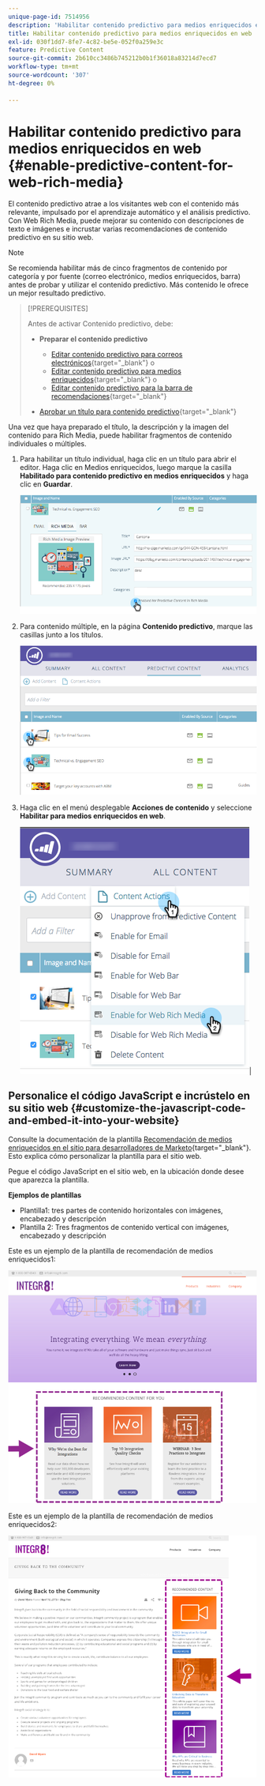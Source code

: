 ```yaml
---
unique-page-id: 7514956
description: 'Habilitar contenido predictivo para medios enriquecidos en web: documentos de Marketo, documentación del producto'
title: Habilitar contenido predictivo para medios enriquecidos en web
exl-id: 030f1dd7-8fe7-4c82-be5e-052f0a259e3c
feature: Predictive Content
source-git-commit: 2b610cc3486b745212b0b1f36018a83214d7ecd7
workflow-type: tm+mt
source-wordcount: '307'
ht-degree: 0%

---
```


# Habilitar contenido predictivo para medios enriquecidos en web {#enable-predictive-content-for-web-rich-media}

El contenido predictivo atrae a los visitantes web con el contenido más relevante, impulsado por el aprendizaje automático y el análisis predictivo. Con Web Rich Media, puede mejorar su contenido con descripciones de texto e imágenes e incrustar varias recomendaciones de contenido predictivo en su sitio web.

>[!NOTE]
>
>Se recomienda habilitar más de cinco fragmentos de contenido por categoría y por fuente (correo electrónico, medios enriquecidos, barra) antes de probar y utilizar el contenido predictivo. Más contenido le ofrece un mejor resultado predictivo.

>[!PREREQUISITES]
>
>Antes de activar Contenido predictivo, debe:
>
>* **Preparar el contenido predictivo**
>
>   * [Editar contenido predictivo para correos electrónicos](/help/marketo/product-docs/predictive-content/working-with-predictive-content/edit-predictive-content-for-emails.md){target="_blank"} o
>   * [Editar contenido predictivo para medios enriquecidos](/help/marketo/product-docs/predictive-content/working-with-predictive-content/edit-predictive-content-for-rich-media.md){target="_blank"} o
>   * [Editar contenido predictivo para la barra de recomendaciones](/help/marketo/product-docs/predictive-content/working-with-predictive-content/edit-predictive-content-for-the-recommendation-bar.md){target="_blank"}
>
>* [Aprobar un título para contenido predictivo](/help/marketo/product-docs/predictive-content/working-with-all-content/approve-a-title-for-predictive-content.md){target="_blank"}

Una vez que haya preparado el título, la descripción y la imagen del contenido para Rich Media, puede habilitar fragmentos de contenido individuales o múltiples.

1. Para habilitar un título individual, haga clic en un título para abrir el editor. Haga clic en Medios enriquecidos, luego marque la casilla **Habilitado para contenido predictivo en medios enriquecidos** y haga clic en **Guardar**.

   ![](assets/image2017-10-3-9-3a50-3a29.png)

1. Para contenido múltiple, en la página **Contenido predictivo**, marque las casillas junto a los títulos.

   ![](assets/image2017-10-3-10-3a0-3a42.png)

1. Haga clic en el menú desplegable **Acciones de contenido** y seleccione **Habilitar para medios enriquecidos en web**.

   ![](assets/image2017-10-3-10-3a2-3a6.png)|

## Personalice el código JavaScript e incrústelo en su sitio web  {#customize-the-javascript-code-and-embed-it-into-your-website}

Consulte la documentación de la plantilla [Recomendación de medios enriquecidos en el sitio para desarrolladores de Marketo](https://experienceleague.adobe.com/en/docs/marketo-developer/marketo/javascriptapi/rich-media-recommendation){target="_blank"}. Esto explica cómo personalizar la plantilla para el sitio web.

Pegue el código JavaScript en el sitio web, en la ubicación donde desee que aparezca la plantilla.

**Ejemplos de plantillas**

* Plantilla1: tres partes de contenido horizontales con imágenes, encabezado y descripción
* Plantilla 2: Tres fragmentos de contenido vertical con imágenes, encabezado y descripción

Este es un ejemplo de la plantilla de recomendación de medios enriquecidos1:

![](assets/image2015-6-1-17-3a8-3a33.png)

Este es un ejemplo de la plantilla de recomendación de medios enriquecidos2:

![](assets/image2015-12-20-10-3a35-3a12.png)
